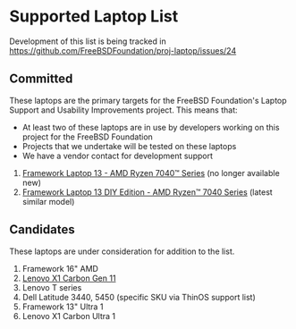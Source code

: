 # Supported Laptop List

Development of this list is being tracked in https://github.com/FreeBSDFoundation/proj-laptop/issues/24

## Committed

These laptops are the primary targets for the FreeBSD Foundation's Laptop Support and Usability Improvements project.
This means that:
- At least two of these laptops are in use by developers working on this project for the FreeBSD Foundation
- Projects that we undertake will be tested on these laptops
- We have a vendor contact for development support

1. [Framework Laptop 13 - AMD Ryzen 7040™ Series](https://frame.work/ca/en/products/laptop-13-gen-amd/configuration/new) (no longer available new)
1. [Framework Laptop 13 DIY Edition - AMD Ryzen™ 7040 Series](https://frame.work/ca/en/products/laptop-diy-13-gen-amd/configuration/new) (latest similar model)

## Candidates

These laptops are under consideration for addition to the list.

1. Framework 16" AMD
1. [Lenovo X1 Carbon Gen 11](https://www.lenovo.com/us/en/p/laptops/thinkpad/thinkpadx1/thinkpad-x1-carbon-gen-11-14-inch-intel/21hm002gus)
1. Lenovo T series
1. Dell Latitude 3440, 5450 (specific SKU via ThinOS support list)
1. Framework 13" Ultra 1
1. Lenovo X1 Carbon Ultra 1
